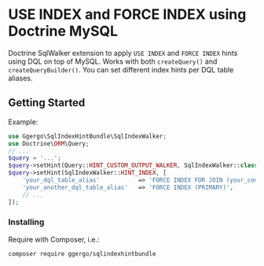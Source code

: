 # USE INDEX and FORCE INDEX using Doctrine MySQL

Doctrine SqlWalker extension to apply `USE INDEX` and `FORCE INDEX` hints using DQL on top of MySQL.
Works with both `createQuery()` and `createQueryBuilder()`.
You can set different index hints per DQL table aliases.

## Getting Started

Example:
```php
use Ggergo\SqlIndexHintBundle\SqlIndexWalker;
use Doctrine\ORM\Query;
// ...
$query = '...';
$query->setHint(Query::HINT_CUSTOM_OUTPUT_WALKER, SqlIndexWalker::class);
$query->setHint(SqlIndexWalker::HINT_INDEX, [
    'your_dql_table_alias'           => 'FORCE INDEX FOR JOIN (your_composite_index) FORCE INDEX FOR ORDER BY (PRIMARY)',
    'your_another_dql_table_alias'   => 'FORCE INDEX (PRIMARY)',
    // ...
]);
```

### Installing

Require with Composer, i.e.:

```bash
composer require ggergo/sqlindexhintbundle
```
